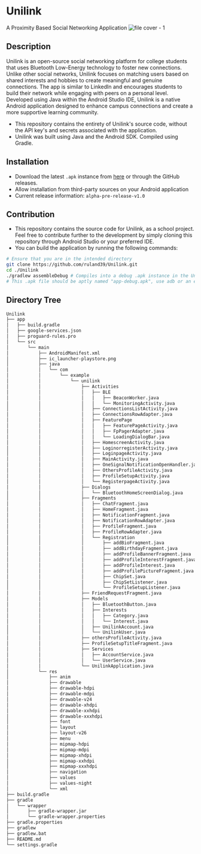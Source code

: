 # Unilink
A Proximity Based Social Networking Application
![file cover - 1](https://user-images.githubusercontent.com/64399691/197495406-d440898d-084e-4109-9544-343447c81e5c.png)

## Description
Unilink is an open-source social networking platform for college students that uses Bluetooth Low-Energy technology to foster new connections. Unlike other social networks, Unilink focuses on matching users based on shared interests and hobbies to create meaningful and genuine connections. The app is similar to LinkedIn and encourages students to build their network while engaging with peers on a personal level. Developed using Java within the Android Studio IDE, Unilink is a native Android application designed to enhance campus connections and create a more supportive learning community.

- This repository contains the entirety of Unilink's source code, without the API key's and secrets associated with the application. 
- Unilink was built using Java and the Android SDK. Compiled using Gradle.

## Installation
- Download the latest `.apk` instance from [here](https://drive.google.com/uc?export=download&id=1yJOC7ESYqHecNI9728Lmu_yNRu9JFQgK) or through the GitHub releases. 
- Allow installation from third-party sources on your Android application
- Current release information: `alpha-pre-release-v1.0`

## Contribution
- This repository contains the source code for Unilink, as a school project. Feel free to contribute further to the development by simply cloning this repository through Android Studio or your preferred IDE.
- You can build the application by running the following commands:
```bash
# Ensure that you are in the intended directory
git clone https://github.com/ruland39/Unilink.git
cd ./Unilink
./gradlew assembleDebug # Compiles into a debug .apk instance in the Unilink/app/build/outputs/apk/debug folder
# This .apk file should be aptly named "app-debug.apk", use adb or an emulator to run the application.
```

## Directory Tree
```bash
Unilink
├── app
│   ├── build.gradle
│   ├── google-services.json
│   ├── proguard-rules.pro
│   └── src
│       └── main
│           ├── AndroidManifest.xml
│           ├── ic_launcher-playstore.png
│           ├── java
│           │   └── com
│           │       └── example
│           │           └── unilink
│           │               ├── Activities
│           │               │   ├── BLE
│           │               │   │   ├── BeaconWorker.java
│           │               │   │   └── MonitoringActivity.java
│           │               │   ├── ConnectionsListActivity.java
│           │               │   ├── ConnectionsRowAdapter.java
│           │               │   ├── FeaturePage
│           │               │   │   ├── FeaturePageActivity.java
│           │               │   │   ├── FpPagerAdapter.java
│           │               │   │   └── LoadingDialogBar.java
│           │               │   ├── HomescreenActivity.java
│           │               │   ├── LoginorregisterActivity.java
│           │               │   ├── LoginpageActivity.java
│           │               │   ├── MainActivity.java
│           │               │   ├── OneSignalNotificationOpenHandler.java
│           │               │   ├── OthersProfileActivity.java
│           │               │   ├── ProfileSetupActivity.java
│           │               │   └── RegisterpageActivity.java
│           │               ├── Dialogs
│           │               │   └── BluetoothHomeScreenDialog.java
│           │               ├── Fragments
│           │               │   ├── ChatFragment.java
│           │               │   ├── HomeFragment.java
│           │               │   ├── NotificationFragment.java
│           │               │   ├── NotificationRowAdapter.java
│           │               │   ├── ProfileFragment.java
│           │               │   ├── ProfileRowAdapter.java
│           │               │   └── Registration
│           │               │       ├── addBioFragment.java
│           │               │       ├── addBirthdayFragment.java
│           │               │       ├── addProfileBannerFragment.java
│           │               │       ├── addProfileInterestFragment.java
│           │               │       ├── addProfileInterest.java
│           │               │       ├── addProfilePictureFragment.java
│           │               │       ├── ChipSet.java
│           │               │       ├── ChipSetListener.java
│           │               │       └── ProfileSetupListener.java
│           │               ├── FriendRequestFragment.java
│           │               ├── Models
│           │               │   ├── BluetoothButton.java
│           │               │   ├── Interests
│           │               │   │   ├── Category.java
│           │               │   │   └── Interest.java
│           │               │   ├── UnilinkAccount.java
│           │               │   └── UnilinkUser.java
│           │               ├── othersProfileActivity.java
│           │               ├── ProfileSetupTitleFragment.java
│           │               ├── Services
│           │               │   ├── AccountService.java
│           │               │   └── UserService.java
│           │               └── UnilinkApplication.java
│           └── res
│               ├── anim
│               ├── drawable
│               ├── drawable-hdpi
│               ├── drawable-mdpi
│               ├── drawable-v24
│               ├── drawable-xhdpi
│               ├── drawable-xxhdpi
│               ├── drawable-xxxhdpi
│               ├── font
│               ├── layout
│               ├── layout-v26
│               ├── menu
│               ├── mipmap-hdpi
│               ├── mipmap-mdpi
│               ├── mipmap-xhdpi
│               ├── mipmap-xxhdpi
│               ├── mipmap-xxxhdpi
│               ├── navigation
│               ├── values
│               ├── values-night
│               └── xml
├── build.gradle
├── gradle
│   └── wrapper
│       ├── gradle-wrapper.jar
│       └── gradle-wrapper.properties
├── gradle.properties
├── gradlew
├── gradlew.bat
├── README.md
└── settings.gradle
```
